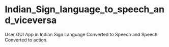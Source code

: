 # Indian_Sign_language_to_speech_and_viceversa
User GUI App in Indian Sign Language Converted to Speech and Speech Converted to action.  
